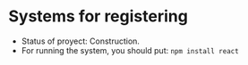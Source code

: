 <h1> Systems for registering </h1>

- Status of proyect: Construction.
- For running the system, you should put:
```npm install react```
